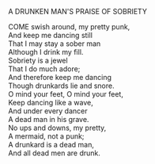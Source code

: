 A DRUNKEN MAN'S PRAISE OF SOBRIETY  
  
COME swish around, my pretty punk,  
And keep me dancing still  
That I may stay a sober man  
Although I drink my fill.  
Sobriety is a jewel  
That I do much adore;  
And therefore keep me dancing  
Though drunkards lie and snore.  
O mind your feet, O mind your feet,  
Keep dancing like a wave,  
And under every dancer  
A dead man in his grave.  
No ups and downs, my pretty,  
A mermaid, not a punk;  
A drunkard is a dead man,  
And all dead men are drunk.  
